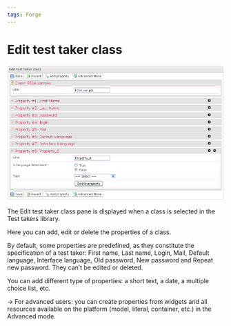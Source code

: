 ```yaml
---
tags: Forge
---
```


Edit test taker class
=====================

![](resources/testtakers-editclass.png)

The Edit test taker class pane is displayed when a class is selected in the Test takers library.

Here you can add, edit or delete the properties of a class.

By default, some properties are predefined, as they constitute the specification of a test taker: First name, Last name, Login, Mail, Default language, Interface language, Old password, New password and Repeat new password. They can’t be edited or deleted.

You can add different type of properties: a short text, a date, a multiple choice list, etc.

-\> For advanced users: you can create properties from widgets and all resources available on the platform (model, literal, container, etc.) in the Advanced mode.

